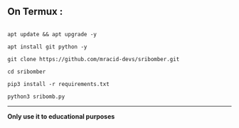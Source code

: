 
## On Termux :

```bhash

apt update && apt upgrade -y

apt install git python -y

git clone https://github.com/mracid-devs/sribomber.git

cd sribomber

pip3 install -r requirements.txt

python3 sribomb.py

```

___

**Only use it to educational purposes**



